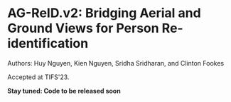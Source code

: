 # AG-ReID.v2: Bridging Aerial and Ground Views for Person Re-identification
Authors: Huy Nguyen, Kien Nguyen, Sridha Sridharan, and Clinton Fookes

Accepted at TIFS'23.

**Stay tuned: Code to be released soon**